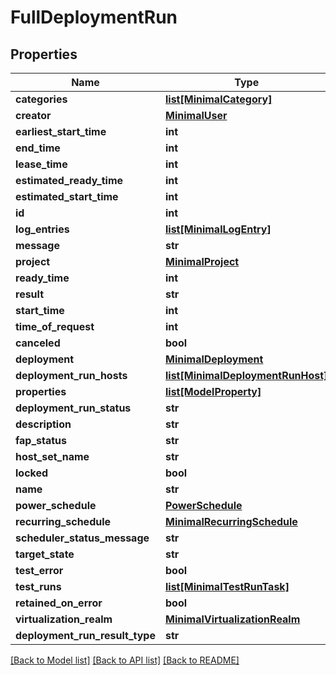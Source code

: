 # FullDeploymentRun

## Properties
Name | Type | Description | Notes
------------ | ------------- | ------------- | -------------
**categories** | [**list[MinimalCategory]**](MinimalCategory.md) |  | [optional] 
**creator** | [**MinimalUser**](MinimalUser.md) |  | [optional] 
**earliest_start_time** | **int** |  | [optional] 
**end_time** | **int** |  | [optional] 
**lease_time** | **int** |  | [optional] 
**estimated_ready_time** | **int** |  | [optional] 
**estimated_start_time** | **int** |  | [optional] 
**id** | **int** |  | [optional] 
**log_entries** | [**list[MinimalLogEntry]**](MinimalLogEntry.md) |  | [optional] 
**message** | **str** |  | [optional] 
**project** | [**MinimalProject**](MinimalProject.md) |  | [optional] 
**ready_time** | **int** |  | [optional] 
**result** | **str** |  | [optional] 
**start_time** | **int** |  | [optional] 
**time_of_request** | **int** |  | [optional] 
**canceled** | **bool** |  | [optional] 
**deployment** | [**MinimalDeployment**](MinimalDeployment.md) |  | [optional] 
**deployment_run_hosts** | [**list[MinimalDeploymentRunHost]**](MinimalDeploymentRunHost.md) |  | [optional] 
**properties** | [**list[ModelProperty]**](ModelProperty.md) |  | [optional] 
**deployment_run_status** | **str** |  | [optional] 
**description** | **str** |  | [optional] 
**fap_status** | **str** |  | [optional] 
**host_set_name** | **str** |  | [optional] 
**locked** | **bool** |  | [optional] 
**name** | **str** |  | [optional] 
**power_schedule** | [**PowerSchedule**](PowerSchedule.md) |  | [optional] 
**recurring_schedule** | [**MinimalRecurringSchedule**](MinimalRecurringSchedule.md) |  | [optional] 
**scheduler_status_message** | **str** |  | [optional] 
**target_state** | **str** |  | [optional] 
**test_error** | **bool** |  | [optional] 
**test_runs** | [**list[MinimalTestRunTask]**](MinimalTestRunTask.md) |  | [optional] 
**retained_on_error** | **bool** |  | [optional] 
**virtualization_realm** | [**MinimalVirtualizationRealm**](MinimalVirtualizationRealm.md) |  | [optional] 
**deployment_run_result_type** | **str** |  | [optional] 

[[Back to Model list]](../README.md#documentation-for-models) [[Back to API list]](../README.md#documentation-for-api-endpoints) [[Back to README]](../README.md)



